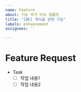```yaml
---
name: Feature
about: 기능 추가 이슈 템플릿
title: "[BE] 게시글 관련 기능"
labels: enhancement
assignees: ''

---
```


# Feature Request
- Task
    - [ ] 작업 내용1
    - [ ] 작업 내용2
